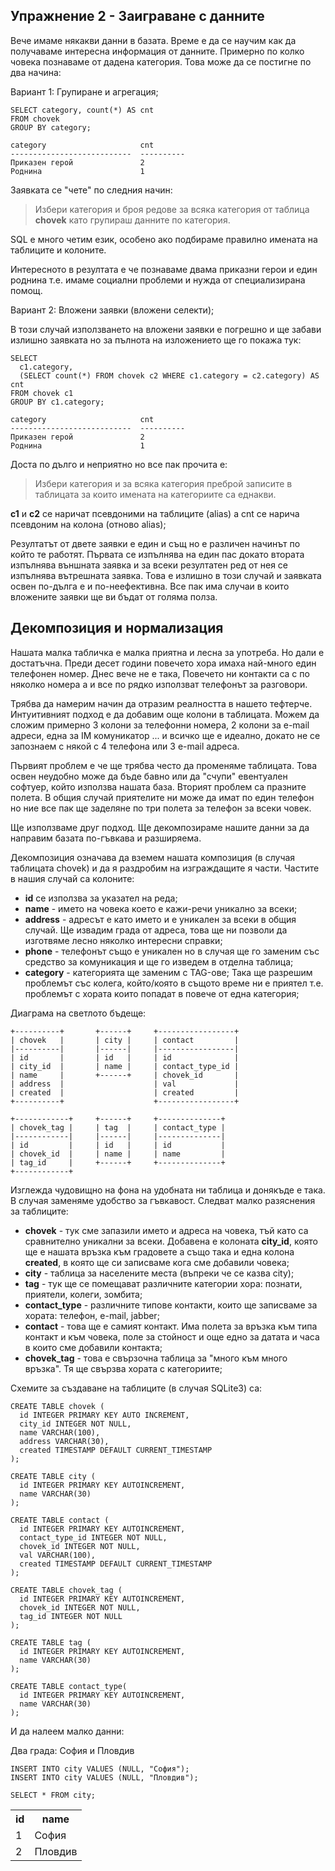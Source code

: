 ## Упражнение 2 - Заиграване с данните

Вече имаме някакви данни в базата. Време е да се научим как да получаваме интересна информация от данните. Примерно по колко човека познаваме от дадена категория. Това може да се постигне по два начина:

Вариант 1: Групиране и агрегация;

~~~ {.sql}
SELECT category, count(*) AS cnt 
FROM chovek 
GROUP BY category;
~~~

    category                     cnt       
    ---------------------------  ----------
    Приказен герой               2         
    Роднина                      1         

Заявката се "чете" по следния начин:

> Избери категория и броя редове за всяка категория от таблица **chovek** като групираш данните по категория.

SQL е много четим език, особено ако подбираме правилно имената на таблиците и колоните.

Интересното в резултата е че познаваме двама приказни герои и един роднина т.е. имаме социални проблеми и нужда от специализирана помощ.

Вариант 2: Вложени заявки (вложени селекти);

В този случай използването на вложени заявки е погрешно и ще забави излишно заявката но за пълнота на изложението ще го покажа тук:

~~~ {.sql}
SELECT 
  c1.category, 
  (SELECT count(*) FROM chovek c2 WHERE c1.category = c2.category) AS cnt 
FROM chovek c1 
GROUP BY c1.category;
~~~

    category                     cnt       
    ---------------------------  ----------
    Приказен герой               2         
    Роднина                      1         

Доста по дълго и неприятно но все пак прочита е:

> Избери категория и за всяка категория преброй записите в таблицата за които имената на категориите са еднакви.

**c1** и **c2** се наричат псевдоними на таблиците (alias) а cnt се нарича псевдоним на колона (отново alias);

Резултатът от двете заявки е един и същ но е различен начинът по който те работят. Първата се изпълнява на един пас докато втората изпълнява външната заявка и за всеки резултатен ред от нея се изпълнява вътрешната заявка. Това е излишно в този случай и заявката освен по-дълга е и по-неефективна. Все пак има случаи в които вложените заявки ще ви бъдат от голяма полза.

## Декомпозиция и нормализация

Нашата малка табличка е малка приятна и лесна за употреба. Но дали е достатъчна. Преди десет години повечето хора имаха най-много един телефонен номер. Днес вече не е така, Повечето ни контакти са с по няколко номера а и все по рядко използват телефонът за разговори. 

Трябва да намерим начин да отразим реалността в нашето тефтерче. Интуитивният подход е да добавим още колони в таблицата. Можем да сложим примерно 3 колони за телефонни номера, 2 колони за e-mail адреси, една за IM комуникатор ... и всичко ще е идеално, докато не се запознаем с някой с 4 телефона или 3 e-mail адреса.

Първият проблем е че ще трябва често да променяме таблицата. Това освен неудобно може да бъде бавно или да "счупи" евентуален софтуер, който използва нашата база.
Вторият проблем са празните полета. В общия случай приятелите ни може да имат по един телефон но ние все пак ще заделяне по три полета за телефон за всеки човек. 

Ще използваме друг подход. Ще декомпозираме нашите данни за да направим базата по-гъвкава и разширяема.

Декомпозиция означава да вземем нашата композиция (в случая таблицата chovek) и да я раздробим на изграждащите я части. 
Частите в нашия случай са колоните:

* **id** се използва за указател на реда;
* **name** - името на човека което е кажи-речи уникално за всеки;
* **address** - адресът е като името и е уникален за всеки в общия случай. Ще извадим града от адреса, това ще ни позволи да изготвяме лесно няколко интересни справки;
* **phone** - телефонът също е уникален но в случая ще го заменим със средство за комуникация и ще го изведем в отделна таблица;
* **category** - категорията ще заменим с TAG-ове; Така ще разрешим проблемът със колега, който/която в същото време ни е приятел т.е. проблемът с хората които попадат в повече от една категория;

Диаграма на светлото бъдеще:

    +----------+       +------+     +-----------------+
    | chovek   |       | city |     | contact         |
    |----------|       |------|     |-----------------|
    | id       |       | id   |     | id              |
    | city_id  |       | name |     | contact_type_id |
    | name     |       +------+     | chovek_id       |
    | address  |                    | val             |
    | created  |                    | created         |
    +----------+                    +-----------------+

    +------------+     +------+     +--------------+
    | chovek_tag |     | tag  |     | contact_type |
    |------------|     |------|     |--------------|
    | id         |     | id   |     | id           |
    | chovek_id  |     | name |     | name         |
    | tag_id     |     +------+     +--------------+
    +------------+


Изглежда чудовищно на фона на удобната ни таблица и донякъде е така. В случая заменяме удобство за гъвкавост. Следват малко разяснения за таблиците:

* **chovek** - тук сме запазили името и адреса на човека, тъй като са сравнително уникални за всеки. Добавена е колоната **city_id**, която ще е нашата връзка към градовете а също така и една колона **created**, в която ще си записваме кога сме добавили човека;
* **city** - таблица за населените места (въпреки че се казва city);
* **tag** - тук ще се помещават различните категории хора: познати, приятели, колеги, зомбита;
* **contact_type** - различните типове контакти, които ще записваме за хората: телефон, e-mail, jabber;
* **contact** - това ще е самият контакт. Има полета за връзка към типа контакт и към човека, поле за стойност и още едно за датата и часа в които сме добавили контакта;
* **chovek_tag** - това е свързочна таблица за "много към много връзка". Тя ще свързва хората с категориите;

Схемите за създаване на таблиците (в случая SQLite3) са:


~~~ {.sql}
CREATE TABLE chovek (
  id INTEGER PRIMARY KEY AUTO INCREMENT,
  city_id INTEGER NOT NULL,
  name VARCHAR(100),
  address VARCHAR(30),
  created TIMESTAMP DEFAULT CURRENT_TIMESTAMP
);

CREATE TABLE city (
  id INTEGER PRIMARY KEY AUTOINCREMENT,
  name VARCHAR(30)
);

CREATE TABLE contact (
  id INTEGER PRIMARY KEY AUTOINCREMENT,
  contact_type_id INTEGER NOT NULL,
  chovek_id INTEGER NOT NULL,
  val VARCHAR(100),
  created TIMESTAMP DEFAULT CURRENT_TIMESTAMP
);

CREATE TABLE chovek_tag (
  id INTEGER PRIMARY KEY AUTOINCREMENT,
  chovek_id INTEGER NOT NULL,
  tag_id INTEGER NOT NULL
);

CREATE TABLE tag (
  id INTEGER PRIMARY KEY AUTOINCREMENT,
  name VARCHAR(30)
);

CREATE TABLE contact_type(
  id INTEGER PRIMARY KEY AUTOINCREMENT,
  name VARCHAR(30)
);
~~~


И да налеем малко данни:

Два града: София и Пловдив

~~~ {.sql}
INSERT INTO city VALUES (NULL, "София");
INSERT INTO city VALUES (NULL, "Пловдив");
~~~

~~~ {.sql}
SELECT * FROM city;
~~~

<table>
<TR><TH>id</TH>
<TH>name</TH>
</TR>
<TR><TD>1</TD>
<TD>София</TD>
</TR>
<TR><TD>2</TD>
<TD>Пловдив</TD>
</TR>
</table>




